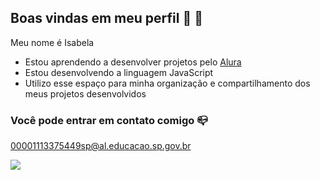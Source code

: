 ## Boas vindas em meu perfil 🦂 👋

Meu nome é Isabela
- Estou aprendendo a desenvolver projetos pelo [Alura](https://www.alura.com.br)
- Estou desenvolvendo a linguagem JavaScript
- Utilizo esse espaço para minha organização e compartilhamento dos meus projetos desenvolvidos

### Você pode entrar em contato comigo 📪

00001113375449sp@al.educacao.sp.gov.br

![](https://media.tenor.com/iITlM9YsntIAAAAi/roses-sparkle.gif)

